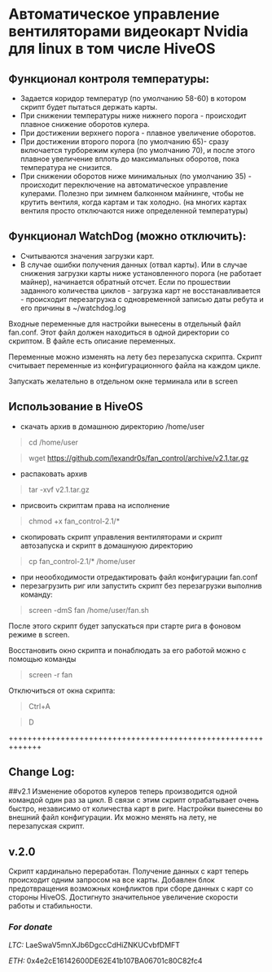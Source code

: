 # Автоматическое управление вентиляторами видеокарт Nvidia для linux в том числе HiveOS
## Функционал контроля температуры:
- Задается коридор температур (по умолчанию 58-60) в котором скрипт будет пытаться держать карты.
- При снижении температуры ниже нижнего порога - происходит плавное снижение оборотов кулера.
- При достижении верхнего порога - плавное увеличение оборотов.
- При достижении второго порога (по умолчанию 65)- сразу включается турборежим кулера (по умолчанию 70), и после этого плавное увеличение вплоть до максимальных оборотов, пока температура не снизится.
- При снижении оборотов ниже минимальных (по умолчанию 35) - происходит переключение на автоматическое управление кулерами. Полезно при зимнем балконном майнинге, чтобы не крутить вентиля, когда картам и так холодно. (на многих картах вентиля просто отключаются ниже определенной температуры)

## Функционал WatchDog (можно отключить):
- Считываются значения загрузки карт.
- В случае ошибки получения данных (отвал карты). Или в случае снижения загрузки карты ниже установленного порога (не работает майнер), начинается обратный отсчет. Если по прошествии заданного количества циклов - загрузка карт не восстанавливается - происходит перезагрузка с одновременной записью даты ребута и его причины в ~/watchdog.log

Входные переменные для настройки вынесены в отдельный файл fan.conf. Этот файл должен находиться в одной директории со скриптом. В файле есть описание переменных.

Переменные можно изменять на лету без перезапуска скрипта. Скрипт считывает переменные из конфигурационного файла на каждом цикле.

Запускать желательно в отдельном окне терминала или в screen

## Использование в HiveOS
- скачать архив в домашнюю директорию /home/user

> cd /home/user

> wget https://github.com/lexandr0s/fan_control/archive/v2.1.tar.gz

- распаковать архив

> tar -xvf v2.1.tar.gz

- присвоить скриптам права на исполнение

> chmod +x fan_control-2.1/*

- скопировать скрипт управления вентиляторами и скрипт автозапуска и скрипт в домашнуюю директорию

> cp fan_control-2.1/* /home/user

- при неообходимости отредактировать файл конфигурации fan.conf
- перезагрузить риг или запустить скрипт без перезагрузки выполнив команду:

> screen -dmS fan /home/user/fan.sh


После этого скрипт будет запускаться при старте рига в фоновом режиме в screen.

Восстановить окно скрипта и понаблюдать за его работой можно с помощью команды

> screen -r fan

Отключиться от окна скрипта:

> Ctrl+A

> D


+++++++++++++++++++++++++++++++++++++++++++++++++++++++++++++
## Change Log:

##v2.1
Изменение оборотов кулеров теперь производится одной командой один раз за цикл. В связи с этим скрипт отрабатывает очень быстро, независимо от количества карт в риге.
Настройки вынесены во внешний файл конфигурации. Их можно менять на лету, не перезапуская скрипт.

## v.2.0
Скрипт кардинально переработан. 
Получение данных с карт теперь происходит одним запросом на все карты.
Добавлен блок предотвращения возможных конфликтов при сборе данных с карт со стороны HiveOS.
Достигнуто значительное увеличение скорости работы и стабильности.

### *For donate*

*LTC:* LaeSwaV5mnXJb6DgccCdHiZNKUCvbfDMFT

*ETH:* 0x4e2cE16142600DE62E41b107BA06701c80C82fc4

